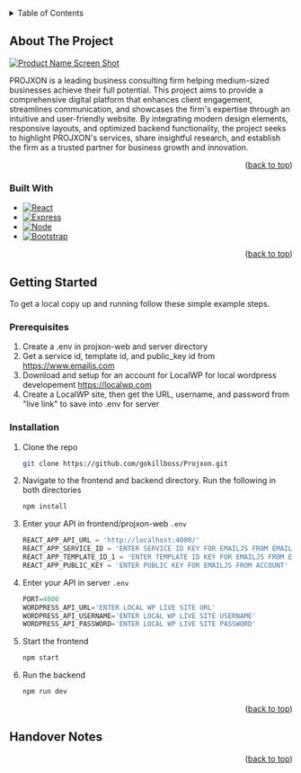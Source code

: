 <!-- Improved compatibility of back to top link: See: https://github.com/othneildrew/Best-README-Template/pull/73 -->
<a id="readme-top"></a>
<!--
*** Thanks for checking out the Best-README-Template. If you have a suggestion
*** that would make this better, please fork the repo and create a pull request
*** or simply open an issue with the tag "enhancement".
*** Don't forget to give the project a star!
*** Thanks again! Now go create something AMAZING! :D
-->



<!-- PROJECT SHIELDS -->
<!--
*** I'm using markdown "reference style" links for readability.
*** Reference links are enclosed in brackets [ ] instead of parentheses ( ).
*** See the bottom of this document for the declaration of the reference variables
*** for contributors-url, forks-url, etc. This is an optional, concise syntax you may use.
*** https://www.markdownguide.org/basic-syntax/#reference-style-links
-->



<!-- PROJECT LOGO -->
<!-- <br />
<div align="center">
  <a href="https://github.com/othneildrew/Best-README-Template">
    <img src="images/logo.png" alt="Logo" width="80" height="80">
  </a> 

  <h3 align="center">Best-README-Template</h3>
</div> -->


<!-- TABLE OF CONTENTS -->
<details>
  <summary>Table of Contents</summary>
  <ol>
    <li>
      <a href="#about-the-project">About The Project</a>
      <ul>
        <li><a href="#built-with">Built With</a></li>
      </ul>
    </li>
    <li>
      <a href="#getting-started">Getting Started</a>
      <ul>
        <li><a href="#prerequisites">Prerequisites</a></li>
        <li><a href="#installation">Installation</a></li>
      </ul>
    </li>
    <li><a href="#handover-notes">Handover Notes</a></li>
    <!-- <li><a href="#roadmap">Roadmap</a></li>
    <li><a href="#contributing">Contributing</a></li>
    <li><a href="#license">License</a></li>
    <li><a href="#contact">Contact</a></li>
    <li><a href="#acknowledgments">Acknowledgments</a></li> -->
  </ol>
</details>



<!-- ABOUT THE PROJECT -->
## About The Project

[![Product Name Screen Shot][product-screenshot]](https://projxon.com)

PROJXON is a leading business consulting firm helping medium-sized businesses achieve their full potential. This project aims to provide a comprehensive digital platform that enhances client engagement, streamlines communication, and showcases the firm's expertise through an intuitive and user-friendly website. By integrating modern design elements, responsive layouts, and optimized backend functionality, the project seeks to highlight PROJXON's services, share insightful research, and establish the firm as a trusted partner for business growth and innovation.



<p align="right">(<a href="#readme-top">back to top</a>)</p>



### Built With


* [![React][React.js]][React-url]
* [![Express][Express.js]][Express-url]
* [![Node][Node.js]][Node-url]
* [![Bootstrap][Bootstrap.com]][Bootstrap-url]

<p align="right">(<a href="#readme-top">back to top</a>)</p>



<!-- GETTING STARTED -->
## Getting Started

To get a local copy up and running follow these simple example steps.

### Prerequisites

1. Create a .env in projxon-web and server directory
2. Get a service id, template id, and public_key id from https://www.emailjs.com
3. Download and setup for an account for LocalWP for local wordpress developement https://localwp.com
4. Create a LocalWP site, then get the URL, username, and password from "live link" to save into .env for server


### Installation

1. Clone the repo
   ```sh
   git clone https://github.com/gokillboss/Projxon.git
   ```
2. Navigate to the frontend and backend directory. Run the following in both directories
   ```sh
   npm install
   ```
3. Enter your API in frontend/projxon-web `.env`
   ```js
   REACT_APP_API_URL = 'http://localhost:4000/'
   REACT_APP_SERVICE_ID = 'ENTER SERVICE ID KEY FOR EMAILJS FROM EMAIL SERVICE'
   REACT_APP_TEMPLATE_ID_1 = 'ENTER TEMPLATE ID KEY FOR EMAILJS FROM EMAIL TEMPLATE'
   REACT_APP_PUBLIC_KEY = 'ENTER PUBLIC KEY FOR EMAILJS FROM ACCOUNT'
   ```
4. Enter your API in server `.env`
   ```js
   PORT=4000
   WORDPRESS_API_URL='ENTER LOCAL WP LIVE SITE URL'
   WORDPRESS_API_USERNAME='ENTER LOCAL WP LIVE SITE USERNAME'
   WORDPRESS_API_PASSWORD='ENTER LOCAL WP LIVE SITE PASSWORD'

5. Start the frontend
   ```sh
   npm start
   ```

6. Run the backend
   ```sh
   npm run dev
   ```

<p align="right">(<a href="#readme-top">back to top</a>)</p>


<!-- HANDOVER -->
## Handover Notes

<!-- - [x] Add Changelog
- [x] Add back to top links
- [ ] Add Additional Templates w/ Examples
- [ ] Add "components" document to easily copy & paste sections of the readme -->

<p align="right">(<a href="#readme-top">back to top</a>)</p>


<!-- ROADMAP -->
<!-- ## Roadmap

- [x] Add Changelog
- [x] Add back to top links
- [ ] Add Additional Templates w/ Examples
- [ ] Add "components" document to easily copy & paste sections of the readme
- [ ] Multi-language Support
    - [ ] Chinese
    - [ ] Spanish -->


<!-- <p align="right">(<a href="#readme-top">back to top</a>)</p> -->



<!-- CONTRIBUTING -->
<!-- ## Contributing

Contributions are what make the open source community such an amazing place to learn, inspire, and create. Any contributions you make are **greatly appreciated**.

If you have a suggestion that would make this better, please fork the repo and create a pull request. You can also simply open an issue with the tag "enhancement".
Don't forget to give the project a star! Thanks again!

1. Fork the Project
2. Create your Feature Branch (`git checkout -b feature/AmazingFeature`)
3. Commit your Changes (`git commit -m 'Add some AmazingFeature'`)
4. Push to the Branch (`git push origin feature/AmazingFeature`)
5. Open a Pull Request

### Top contributors:

<a href="https://github.com/gokillboss/Projxon/graphs/contributors">
  <img src="https://contrib.rocks/image?repo=gokillboss/Projxon" />
</a>

<p align="right">(<a href="#readme-top">back to top</a>)</p> -->


<!-- MARKDOWN LINKS & IMAGES -->
<!-- https://www.markdownguide.org/basic-syntax/#reference-style-links -->
[product-screenshot]: projxon-web/src/assets/image.png
[React.js]: https://img.shields.io/badge/React-20232A?style=for-the-badge&logo=react&logoColor=61DAFB
[React-url]: https://reactjs.org/
[Express.js]: https://img.shields.io/badge/express.js-%23404d59.svg?style=for-the-badge&logo=express&logoColor=%2361DAFB
[Express-url]: https://expressjs.com
[Node.js]: https://img.shields.io/badge/node.js-6DA55F?style=for-the-badge&logo=node.js&logoColor=white
[Node-url]: https://nodejs.org/en
[Bootstrap.com]: https://img.shields.io/badge/Bootstrap-563D7C?style=for-the-badge&logo=bootstrap&logoColor=white
[Bootstrap-url]: https://getbootstrap.com

